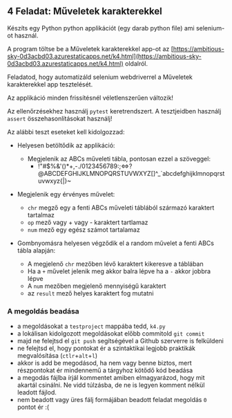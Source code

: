 ## 4 Feladat: Műveletek karakterekkel

Készíts egy Python python applikációt (egy darab python file) ami selenium-ot használ. 

A program töltse be a Műveletek karakterekkel app-ot az
[https://ambitious-sky-0d3acbd03.azurestaticapps.net/k4.html](https://ambitious-sky-0d3acbd03.azurestaticapps.net/k4.html) oldalról.

Feladatod, hogy automatizáld selenium webdriverrel a Műveletek karakterekkel app tesztelését.

Az applikáció minden frissítésnél véletlenszerűen változik!

Az ellenőrzésekhez használj `pytest` keretrendszert. A tesztjeidben használj `assert` összehasonlításokat használj!

Az alábbi teszt eseteket kell kidolgozzad:

* Helyesen betöltődik az applikáció:
    * Megjelenik az ABCs műveleti tábla, pontosan ezzel a szöveggel:
      * !"#$%&'()*+,-./0123456789:;<=>?@ABCDEFGHIJKLMNOPQRSTUVWXYZ[\]^_`abcdefghijklmnopqrstuvwxyz{|}~
    
* Megjelenik egy érvényes művelet:
    * `chr` megző egy a fenti ABCs műveleti táblából származó karaktert tartalmaz
    * `op` mező vagy + vagy - karaktert tartlamaz
    * `num` mező egy egész számot tartalamaz
    
* Gombnyomásra helyesen végződik el a random művelet a fenti ABCs tábla alapján:
    * A megjelenő `chr` mezőben lévő karaktert kikeresve a táblában
    * Ha a `+` művelet jelenik meg akkor balra lépve ha a `-` akkor jobbra lépve
    * A `num` mezőben megjelenő mennyiségű karaktert
    * az `result` mező helyes karaktert fog mutatni



### A megoldás beadása
* a megoldásokat a `testproject` mappába tedd, `k4.py`
* a lokálisan kidolgozott megoldásokat előbb commitold `git commit`
* majd ne felejtsd el `git push` segítségével a Github szerverre is felküldeni
* ne felejtsd el, hogy pontokat ér a szintaktikai legjobb praktikák megvalósítása (`ctlr`+`alt`+`l`)
* akkor is add be megodásod, ha nem vagy benne biztos, mert részpontokat ér mindennemű a tárgyhoz kötődő kód beadása
* a megodás fájlba írjál kommentet amiben elmagyarázod, hogy mit akartál csinálni. Ne vidd túlzásba, de ne is legyen komment nélkül leadott fájlod.
* nem beadott vagy üres fálj formájában beadott feladat megoldás `0` pontot ér :(